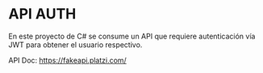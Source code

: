 # API AUTH

En este proyecto de C# se consume un API que requiere autenticación vía JWT para obtener el usuario respectivo.

API Doc: https://fakeapi.platzi.com/
